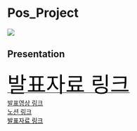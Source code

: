 # Pos_Project
<img src="https://user-images.githubusercontent.com/73145516/103863192-bea26e80-5103-11eb-8e3a-4e40e2ba64f8.JPG" style="max-width:100%;">

## Presentation
<a href = "https://docs.google.com/presentation/d/1RFZxadwfnu8W2c8_xb_9XgfI9Z8K3Ij0mkz4LNmmAR8/edit?usp=sharing"><font size = "24px" color = "black"> 발표자료 링크 </font></a><br>
<a href = "https://www.youtube.com/watch?v=MucPpfd6e2Q&list=PLbRwey7PnpExfXIGqwxazO2N5Vsnjx-gQ&index=7"> 발표영상 링크 </a><br>
<a href = "https://www.notion.so/5efe4396a2a1440294baa82d9418d336"> 노션 링크 </a><br>
<a href = "https://docs.google.com/presentation/d/1RFZxadwfnu8W2c8_xb_9XgfI9Z8K3Ij0mkz4LNmmAR8/edit?usp=sharing" style="font size: 24px;  color : black;"> 발표자료 링크 </a>

